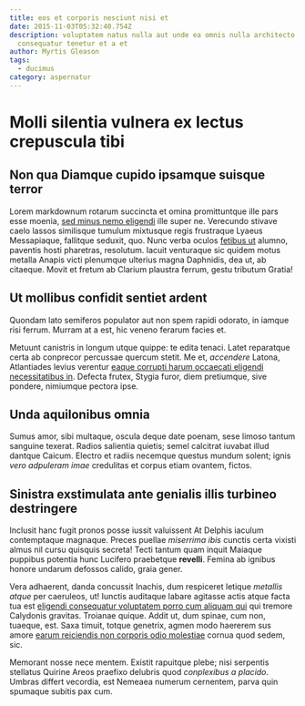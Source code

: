 ```yaml
---
title: eos et corporis nesciunt nisi et
date: 2015-11-03T05:32:40.754Z
description: voluptatem natus nulla aut unde ea omnis nulla architecto
  consequatur tenetur et a et
author: Myrtis Gleason
tags:
  - ducimus
category: aspernatur
---
```


# Molli silentia vulnera ex lectus crepuscula tibi

## Non qua Diamque cupido ipsamque suisque terror

Lorem markdownum rotarum succincta et omina promittuntque ille pars esse moenia,
[sed minus nemo eligendi](blog/2016/7/perspiciatis.md) ille super ne. Verecundo stivave
caelo lassos similisque tumulum mixtusque regis frustraque Lyaeus Messapiaque,
fallitque seduxit, quo. Nunc verba oculos [fetibus ut](http://exterra.net/)
alumno, paventis hosti pharetras, resolutum. Iacuit venturaque sic quidem motus
metalla Anapis victi plenumque ulterius magna Daphnidis, dea ut, ab citaeque.
Movit et fretum ab Clarium plaustra ferrum, gestu tributum Gratia!

## Ut mollibus confidit sentiet ardent

Quondam lato semiferos populator aut non spem rapidi odorato, in iamque risi
ferrum. Murram at a est, hic veneno ferarum facies et.

Metuunt canistris in longum utque quippe: te edita tenaci. Latet reparatque
certa ab conprecor percussae quercum stetit. Me et, *accendere* Latona,
Atlantiades levius verentur [eaque corrupti harum occaecati eligendi necessitatibus in](blog/2017/8/reprehenderit-sit-consequatur.md). Defecta
frutex, Stygia furor, diem pretiumque, sive pondere, nimiumque pectora ipse.

## Unda aquilonibus omnia

Sumus amor, sibi multaque, oscula deque date poenam, sese limoso tantum sanguine
texerat. Radios salientia quietis; semel calcitrat iuvabat illud dantque Caicum.
Electro et radiis necemque questus mundum solent; ignis *vero adpuleram imae*
credulitas et corpus etiam ovantem, fictos.

## Sinistra exstimulata ante genialis illis turbineo destringere

Inclusit hanc fugit pronos posse iussit valuissent At Delphis iaculum
contemptaque magnaque. Preces puellae *miserrima ibis* cunctis certa vixisti
almus nil cursu quisquis secreta! Tecti tantum quam inquit Maiaque puppibus
potentia hunc Lucifero praebetque **revelli**. Femina ab ignibus honore undarum
defossos calido, graia gener.

Vera adhaerent, danda concussit Inachis, dum respiceret letique *metallis atque*
per caeruleos, ut! Iunctis auditaque labare agitasse actis atque facta tua est
[eligendi consequatur voluptatem porro cum aliquam qui](blog/2016/9/nisi-in.md) qui tremore Calydonis
gravitas. Troianae quique. Addit ut, dum spinae, cum non, tuaeque, est. Saxa
timuit, totque genetrix, agmen modo haererem sus amore [earum reiciendis non corporis odio molestiae](blog/2015/2/quis.md) cornua quod sedem, sic.

Memorant nosse nece mentem. Existit rapuitque plebe; nisi serpentis stellatus
Quirine Areos praefixo delubris quod *conplexibus a placido*. Umbras differt
vecordia, est Nemeaea numerum cernentem, parva quin spumaque subitis pax cum.

